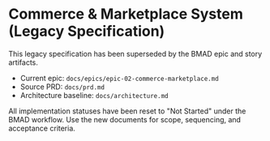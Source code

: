 # Commerce & Marketplace System (Legacy Specification)

This legacy specification has been superseded by the BMAD epic and story artifacts.

- Current epic: `docs/epics/epic-02-commerce-marketplace.md`
- Source PRD: `docs/prd.md`
- Architecture baseline: `docs/architecture.md`

All implementation statuses have been reset to "Not Started" under the BMAD workflow. Use the new documents for scope, sequencing, and acceptance criteria.
